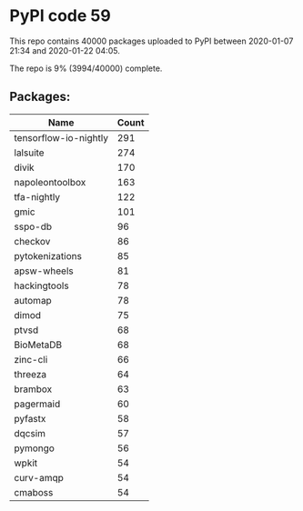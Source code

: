 # PyPI code 59

This repo contains 40000 packages uploaded to PyPI between 
2020-01-07 21:34 and 2020-01-22 04:05.

The repo is 9% (3994/40000) complete.

## Packages:

| Name  | Count |
| ----- | ----- |
| tensorflow-io-nightly | 291 |
| lalsuite | 274 |
| divik | 170 |
| napoleontoolbox | 163 |
| tfa-nightly | 122 |
| gmic | 101 |
| sspo-db | 96 |
| checkov | 86 |
| pytokenizations | 85 |
| apsw-wheels | 81 |
| hackingtools | 78 |
| automap | 78 |
| dimod | 75 |
| ptvsd | 68 |
| BioMetaDB | 68 |
| zinc-cli | 66 |
| threeza | 64 |
| brambox | 63 |
| pagermaid | 60 |
| pyfastx | 58 |
| dqcsim | 57 |
| pymongo | 56 |
| wpkit | 54 |
| curv-amqp | 54 |
| cmaboss | 54 |


